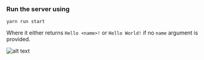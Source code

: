 ### Run the server using 

`yarn run start`

Where it either returns `Hello <name>!` or `Hello World!` if no `name` argument is provided.

![alt text](https://ibb.co/e7ZEwH)


